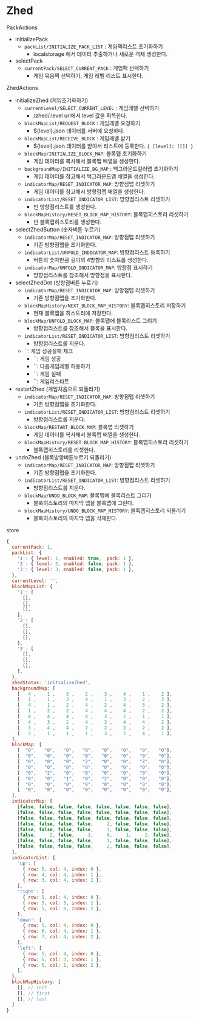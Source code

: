 # Zhed

PackActions
- initializePack
  - `packList/INITIALIZE_PACK_LIST` : 게임팩리스트 초기화하기
    - localstorage 에서 데이터 추출하거나 새로운 객체 생성한다.
- selectPack
  - `currentPack/SELECT_CURRENT_PACK` : 게임팩 선택하기
    - 게임 묶음팩 선택하기, 게임 레벨 리스트 표시한다.

ZhedActions
- initializeZhed (게임초기화하기)
  - `currentLevel/SELECT_CURRENT_LEVEL` : 게임레밸 선택하기
    - /zhed/:level url에서 level 값을 획득한다.
  - `blockMapList/REQUEST_BLOCK` : 게임레벨 요청하기
    - ${level}.json 데이터를 서버에 요청하다.
  - `blockMapList/RECEIVE_BLOCK` : 게임레벨 받기
    - ${level}.json 데이터를 받아서 리스트에 등록한다. `{ [level]: [[]] }`
  - `blockMap/INITIALIZE_BLOCK_MAP`: 블록맵 초기화하기
    - 게임 데이터를 복사해서 블록맵 배열을 생성한다.
  - `backgroundMap/INITIALIZE_BG_MAP` : 백그라운드컬러맵 초기화하기
    - 게임 데이터를 참고해서 백그라운드맵 배열을 생성한다.
  - `indicatorMap/RESET_INDICATOR_MAP`: 방향점맵 리셋하기
    - 게임 데이터를 참고해서 방향점맵 배열을 생성한다.
  - `indicatorList/RESET_INDICATOR_LIST`: 방향점리스트 리셋하기
    - 빈 방향점리스트를 생성한다.
  - `blockMapHistory/RESET_BLOCK_MAP_HISTORY`: 블록맵히스토리 리셋하기
    - 빈 블록맵히스토리를 생성한다.
- selectZhedButton (숫자버튼 누르기)
  - `indicatorMap/RESET_INDICATOR_MAP`: 방향점맵 리셋하기
    - 기존 방향점맵을 초기화한다.
  - `indicatorList/UNFOLD_INDICATOR_MAP`: 방향점리스트 등록하기
    - 버튼의 숫자만큼 길이의 4방향의 리스트를 생성한다.
  - `indicatorMap/UNFOLD_INDICATOR_MAP`: 방향점 표시하기
    - 방향점리스트를 참조해서 방향점을 표시한다.
- selectZhedDot (방향점버튼 누르기)
  - `indicatorMap/RESET_INDICATOR_MAP`: 방향점맵 리셋하기
    - 기존 방향점맵을 초기화한다.
  - `blockMapHistory/NEXT_BLOCK_MAP_HISTORY`: 블록맵히스토리 저장하기
    - 현재 블록맵을 히스토리에 저장한다.
  - `blockMap/UNFOLD_BLOCK_MAP`: 블록맵에 블록리스트 그리기
    - 방향점리스트를 참조해서 블록을 표시한다.
  - `indicatorList/RESET_INDICATOR_LIST`: 방향점리스트 리셋하기
    - 방향점리스트를 지운다.
  - ``: 게임 성공실패 체크
    - ``: 게임 성공
    - ``: 다음게임레벨 허용하기
    - ``: 게임 실패
    - ``: 게임리스타트
- restartZhed (게임처음으로 되돌리기)
  - `indicatorMap/RESET_INDICATOR_MAP`: 방향점맵 리셋하기
    - 기존 방향점맵을 초기화한다.
  - `indicatorList/RESET_INDICATOR_LIST`: 방향점리스트 리셋하기
    - 방향점리스트를 지운다.
  - `blockMap/RESTART_BLOCK_MAP`: 블록맵 리셋하기
    - 게임 데이터를 복사해서 블록맵 배열을 생성한다.
  - `blockMapHistory/RESET_BLOCK_MAP_HISTORY`: 블록맵히스토리 리셋하기
    - 블록맵히스토리를 리셋한다.
- undoZhed (블록방향버튼누르기 되돌리기)
  - `indicatorMap/RESET_INDICATOR_MAP`: 방향점맵 리셋하기
    - 기존 방향점맵을 초기화한다.
  - `indicatorList/RESET_INDICATOR_LIST`: 방향점리스트 리셋하기
    - 방향점리스트를 지운다.
  - `blockMap/UNDO_BLOCK_MAP`: 블록맵에 블록리스트 그리기
    - 블록히스토리의 마지막 맵을 블록맵에 그린다.
  - `blockMapHistory/UNDO_BLOCK_MAP_HISTORY`: 블록맵히스토리 되돌리기
    - 블록히스토리의 마지막 맵을 삭제한다.

store
```javascript
{
  currentPack: 1,
  packList: {
    '1': { level: 1, enabled: true,  pack: 1 },
    '2': { level: 2, enabled: false, pack: 1 },
    '3': { level: 3, enabled: false, pack: 1 },
  },
  currentLevel: '',
  blockMapList: {
    '1': [
      [],
      [],
      [],
    ],
    '2': [
      [],
      [],
      [],
    ],
    '3': [
      [],
      [],
      [],
    ],
  },
  zhedStatus: 'initializeZhed',
  backgroundMap: [
    [   4 ,    1 ,    3 ,    2 ,    3 ,    4 ,    1 ,    2 ],
    [   1 ,    1 ,    3 ,    4 ,    1 ,    3 ,    2 ,    3 ],
    [   4 ,    1 ,    2 ,    4 ,    2 ,    4 ,    3 ,    2 ],
    [   1 ,    2 ,    2 ,    4 ,    4 ,    4 ,    2 ,    2 ],
    [   4 ,    4 ,    4 ,    4 ,    3 ,    2 ,    1 ,    1 ],
    [   4 ,    3 ,    2 ,    4 ,    3 ,    4 ,    4 ,    2 ],
    [   3 ,    4 ,    4 ,    2 ,    2 ,    2 ,    2 ,    2 ],
    [   3 ,    1 ,    1 ,    1 ,    3 ,    2 ,    4 ,    1 ],
  ],
  blockMap: [
    [  "0",   "0",   "0",   "0",   "0",   "0",   "0",   "0"],
    [  "0",   "0",   "0",   "0",   "0",   "0",   "0",   "0"],
    [  "0",   "0",   "0",   "2",   "0",   "0",   "Z",   "0"],
    [  "0",   "0",   "0",   "0",   "0",   "0",   "0",   "0"],
    [  "0",   "2",   "0",   "0",   "0",   "0",   "0",   "0"],
    [  "0",   "0",   "1",   "0",   "2",   "0",   "0",   "0"],
    [  "0",   "0",   "0",   "0",   "0",   "0",   "0",   "0"],
    [  "0",   "0",   "0",   "0",   "0",   "0",   "0",   "0"],
  ],
  indicatorMap: [
    [false, false, false, false, false, false, false, false],
    [false, false, false, false, false, false, false, false],
    [false, false, false, false, false, false, false, false],
    [false, false, false, false,     2, false, false, false],
    [false, false, false, false,     1, false, false, false],
    [false,     2, false,     1,     0,     1,     2, false],
    [false, false, false, false,     1, false, false, false],
    [false, false, false, false,     2, false, false, false],
  ],
  indicatorList: {
    'up': [
      { row: 5, col: 4, index: 0 },
      { row: 4, col: 4, index: 1 },
      { row: 3, col: 4, index: 2 },
    ],
    'right': [
      { row: 5, col: 4, index: 0 },
      { row: 5, col: 5, index: 1 },
      { row: 5, col: 6, index: 2 },
    ],
    'down': [
      { row: 5, col: 4, index: 0 },
      { row: 6, col: 4, index: 1 },
      { row: 7, col: 4, index: 2 },
    ],
    'left': [
      { row: 5, col: 4, index: 0 },
      { row: 5, col: 3, index: 1 },
      { row: 5, col: 1, index: 2 },
    ],
  },
  blockMapHistory: [
    [], // init
    [], // first
    [], // last
  ]
}
```
